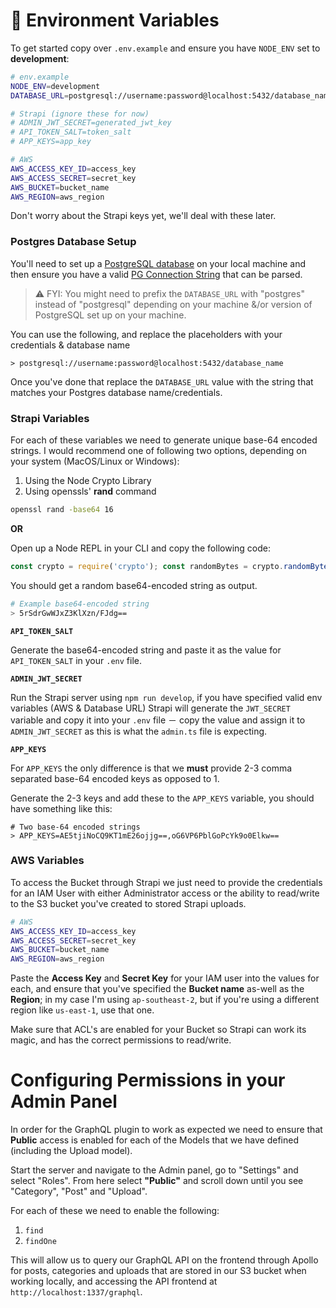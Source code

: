 # 🚀 Environment Variables
To get started copy over `.env.example` and ensure you have `NODE_ENV` set to **development**:

```sh
# env.example
NODE_ENV=development
DATABASE_URL=postgresql://username:password@localhost:5432/database_name

# Strapi (ignore these for now)
# ADMIN_JWT_SECRET=generated_jwt_key
# API_TOKEN_SALT=token_salt
# APP_KEYS=app_key

# AWS
AWS_ACCESS_KEY_ID=access_key
AWS_ACCESS_SECRET=secret_key
AWS_BUCKET=bucket_name
AWS_REGION=aws_region
```

Don't worry about the Strapi keys yet, we'll deal with these later.

### Postgres Database Setup

You'll need to set up a [PostgreSQL database](https://www.postgresql.org/download/) on your local machine and then ensure you have a valid [PG Connection String](https://www.npmjs.com/package/pg-connection-string) that can be parsed. 

> ⚠️ FYI: You might need to prefix the `DATABASE_URL` with "postgres" instead of "postgresql" depending on your machine &/or version of PostgreSQL set up on your machine.

You can use the following, and replace the placeholders with your credentials & database name
```
> postgresql://username:password@localhost:5432/database_name
```

Once you've done that replace the `DATABASE_URL` value with the string that matches your Postgres database name/credentials.


### Strapi Variables
For each of these variables we need to generate unique base-64 encoded strings. I would recommend one of following two options, depending on your system (MacOS/Linux or Windows):
1. Using the Node Crypto Library
2. Using openssls' **rand** command

```sh
openssl rand -base64 16
```

**OR**

Open up a Node REPL in your CLI and copy the following code:

```js
const crypto = require('crypto'); const randomBytes = crypto.randomBytes(16).toString('base64'); console.log(randomBytes);
```

You should get a random base64-encoded string as output.

```sh
# Example base64-encoded string
> 5rSdrGwWJxZ3KlXzn/FJdg==
```

**`API_TOKEN_SALT`**

Generate the base64-encoded string and paste it as the value for `API_TOKEN_SALT` in your `.env` file.

**`ADMIN_JWT_SECRET`**

Run the Strapi server using `npm run develop`, if you have specified valid env variables (AWS & Database URL) Strapi will generate the `JWT_SECRET` variable and copy it into your `.env` file － copy the value and assign it to `ADMIN_JWT_SECRET` as this is what the `admin.ts` file is expecting.

**`APP_KEYS`**

For `APP_KEYS` the only difference is that we **must** provide 2-3 comma separated base-64 encoded keys as opposed to 1. 

Generate the 2-3 keys and add these to the `APP_KEYS` variable, you should have something like this:

```
# Two base-64 encoded strings
> APP_KEYS=AE5tjiNoCQ9KT1mE26ojjg==,oG6VP6PblGoPcYk9o0Elkw==
```

### AWS Variables

To access the Bucket through Strapi we just need to provide the credentials for an IAM User with either Administrator access or the ability to read/write to the S3 bucket you've created to stored Strapi uploads.

```sh
# AWS
AWS_ACCESS_KEY_ID=access_key
AWS_ACCESS_SECRET=secret_key
AWS_BUCKET=bucket_name
AWS_REGION=aws_region
```

Paste the **Access Key** and **Secret Key** for your IAM user into the values for each, and ensure that you've specified the **Bucket name** as-well as the **Region**; in my case I'm using `ap-southeast-2`, but if you're using a different region like `us-east-1`, use that one.

Make sure that ACL's are enabled for your Bucket so Strapi can work its magic, and has the correct permissions to read/write.


# Configuring Permissions in your Admin Panel
In order for the GraphQL plugin to work as expected we need to ensure that **Public** access is enabled for each of the Models that we have defined (including the Upload model).

Start the server and navigate to the Admin panel, go to "Settings" and select "Roles". From here select **"Public"** and scroll down until you see "Category", "Post" and "Upload". 

For each of these we need to enable the following:
1. `find`
2. `findOne`

This will allow us to query our GraphQL API on the frontend through Apollo for posts, categories and uploads that are stored in our S3 bucket when working locally, and accessing the API frontend at `http://localhost:1337/graphql`.